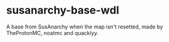 # susanarchy-base-wdl
A base from SusAnarchy when the map isn't resetted, made by TheProtonMC, noatmc and quacklyy.
